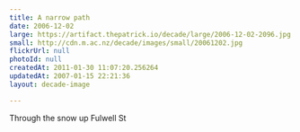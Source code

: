 ```yaml
---
title: A narrow path
date: 2006-12-02
large: https://artifact.thepatrick.io/decade/large/2006-12-02-2096.jpg
small: http://cdn.m.ac.nz/decade/images/small/20061202.jpg
flickrUrl: null
photoId: null
createdAt: 2011-01-30 11:07:20.256264
updatedAt: 2007-01-15 22:21:36
layout: decade-image

---
```

Through the snow up Fulwell St
